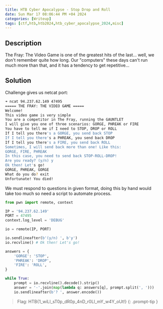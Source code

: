 ```yaml
---
title: HTB Cyber Apocalypse - Stop Drop and Roll
date: Sun Mar 17 08:06:44 PM +04 2024
categories: [Writeup]
tags: [ctf,htb,htb2024,htb_cyber_apocalypse_2024,misc]
---
```


## Description

The Fray: The Video Game is one of the greatest hits of the last... well, we don't remember quite how long. Our "computers" these days can't run much more than that, and it has a tendency to get repetitive...

## Solution

Challenge gives us netcat port:

```bash
➜ ncat 94.237.62.149 47495
===== THE FRAY: THE VIDEO GAME =====
Welcome!
This video game is very simple
You are a competitor in The Fray, running the GAUNTLET
I will give you one of three scenarios: GORGE, PHREAK or FIRE
You have to tell me if I need to STOP, DROP or ROLL
If I tell you there's a GORGE, you send back STOP
If I tell you there's a PHREAK, you send back DROP
If I tell you there's a FIRE, you send back ROLL
Sometimes, I will send back more than one! Like this:
GORGE, FIRE, PHREAK
In this case, you need to send back STOP-ROLL-DROP!
Are you ready? (y/n) y
Ok then! Let's go!
GORGE, PHREAK, GORGE
What do you do? exit
Unfortunate! You died!
```

We must respond to questions in given format, doing this by hand would take too much so need a script to automate process.

```py
from pwn import remote, context

IP = '94.237.62.149'
PORT = 47495
context.log_level = 'DEBUG'

io = remote(IP, PORT)

io.sendlineafter(b'(y/n) ', b'y')
io.recvline() # Ok then! Let's go!

answers = {
    'GORGE': 'STOP',
    'PHREAK': 'DROP',
    'FIRE': 'ROLL',
}

while True:
    prompt = io.recvline().decode().strip()
    answer = '-'.join(map(lambda q: answers[q], prompt.split(', ')))
    io.sendlineafter(b'? ', answer.encode())
```

> Flag: HTB{1_wiLl_sT0p_dR0p_4nD_r0Ll_mY_w4Y_oUt!}
{: .prompt-tip }
